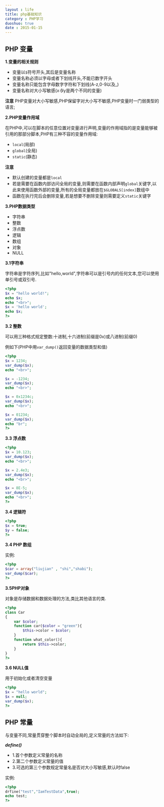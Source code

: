 ```yaml
---
layout : life
title: php基础知识
category : PHP学习
duoshuo: true
date : 2015-01-15
---
```


<!-- more -->


## **PHP 变量**

**1.变量的相关规则**

* 变量以```$```符号开头,其后是变量名称
* 变量名称必须以字母或者下划线开头,不能已数字开头
* 变量名称只能包含字母数字字符和下划线(A-z,0-9以及_)
* 变量名称对大小写敏感($x与$y是两个不同的变量)

**注意** PHP变量对大小写敏感,PHP保留字对大小写不敏感,PHP变量时一门弱类型的语言;

**2.PHP变量作用域**

 在PHP中,可以在脚本的任意位置对变量进行声明,变量的作用域指的是变量能够被引用的那部分脚本,PHP有三种不容的变量作用域:

* ```local```(局部)
* ```global```(全局)
* ```static```(静态)

**注意** 

* 默认创建的变量都是```local```
* 若是需要在函数内部访问全局的变量,则需要在函数内部声明```global```关键字,以此来使用函数外部的变量,所有的全局变量都放在```$GLOBALS[index]```数组中
* 函数在执行完后会删除变量,若是想要不删除变量则需要定义```static```关键字

**3.PHP数据类型**

* 字符串
* 整数
* 浮点数
* 逻辑
* 数组
* 对象
* NULL

**3.1字符串**

字符串是字符序列,比如"hello,world",字符串可以是引号内的任何文本,您可以使用单引号或双引号.

```php
<?php
$x = "hello world!";
echo $x;
echo "<br>";
$x = 'hello world';
echo $x;
?>
```


**3.2 整数**

可以用三种格式规定整数:十进制,十六进制(前缀是0x)或八进制(前缀0)

例如下(PHP中用```var_dump()```返回变量的数据类型和值)

```php
<?php
$x = 1234;
var_dump($x);
echo "<br>";

$x = -1234;
var_dump($x);
echo "<br>";

$x = 0x1234c;
var_dump($x);
echo "<br>";

$x = 01234;
var_dump($x);
echo "br";
?>
```

**3.3 浮点数**

```php
<?php
$x = 10.123;
var_dump($x);
echo "<br>";

$x = 2.4e3;
var_dump($x);
echo "<br>";

$x = 8E-5;
var_dump($x);
echo "<br>";
?>
```

**3.4 逻辑符**

```php
<?php
$x = true;
$y = false;
?>
```

**3.4 PHP 数组**

实例:

```php
<?php
$car = array("liujian" , "shi","shabi");
var_dump($car);
?>
```

**3.5PHP对象**

对象是存储数据和数据处理的方法,类比其他语言的类.

```php
<?php
class Car
{
	var $color;
	function car($color = "green"){
		$this->color = $color;
	}
	function what_color(){
		return $this->color;
	}
}
?>
```


**3.6 NULL值**

用于初始化或者清空变量

```php
<?php
$x = "hello world";
$x = null;
var_dump($x);
?>
```

## PHP 常量

与变量不同,常量贯穿整个脚本时自动全局的,定义常量的方法如下:

***define()***

* 1.首个参数定义常量的名称
* 2.第二个参数定义常量的值
* 3.可选的第三个参数规定常量名是否对大小写敏感,默认时false

实例:

```php
<?php
drfine("test","IamTestData",true);
echo test;
?>
```






